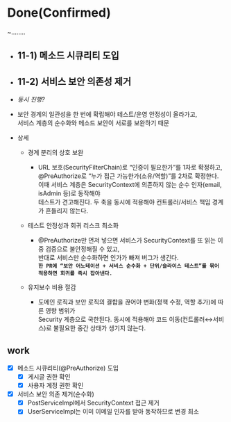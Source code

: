 # Done(Confirmed)

~........

- ## 11-1) 메소드 시큐리티 도입

- ## 11-2) 서비스 보안 의존성 제거

- _동시 진행?_
- 보안 경계의 일관성을 한 번에 확립해야 테스트/운영 안정성이 올라가고,  
  서비스 계층의 순수화와 메소드 보안이 서로를 보완하기 때문
- 상세
  - 경계 분리의 상호 보완
    - URL 보호(SecurityFilterChain)로 “인증이 필요한가”를 1차로 확정하고,  
      @PreAuthorize로 “누가 접근 가능한가(소유/역할)”를 2차로 확정한다.  
      이때 서비스 계층은 SecurityContext에 의존하지 않는 순수 인자(email, isAdmin 등)로 동작해야  
      테스트가 견고해진다. 두 축을 동시에 적용해야 컨트롤러/서비스 책임 경계가 흔들리지 않는다.

  - 테스트 안정성과 회귀 리스크 최소화
    - @PreAuthorize만 먼저 넣으면 서비스가 SecurityContext를 또 읽는 이중 검증으로 불안정해질 수 있고,  
      반대로 서비스만 순수화하면 인가가 빠져 버그가 생긴다.  
      **`한 PR에 “보안 어노테이션 + 서비스 순수화 + 단위/슬라이스 테스트”를 묶어 적용하면 회귀를 즉시 잡아낸다.`**

  - 유지보수 비용 절감
    - 도메인 로직과 보안 로직의 결합을 끊어야 변화(정책 수정, 역할 추가)에 따른 영향 범위가  
      Security 계층으로 국한된다. 동시에 적용해야 코드 이동(컨트롤러↔서비스)로 불필요한 중간 상태가 생기지 않는다.

## work

- [X] 메소드 시큐리티(@PreAuthorize) 도입
  - [X] 게시글 권한 확인
  - [X] 사용자 계정 권한 확인
- [X] 서비스 보안 의존 제거(순수화)
  - [X] PostServiceImpl에서 SecurityContext 접근 제거
  - [X] UserServiceImpl는 이미 이메일 인자를 받아 동작하므로 변경 최소